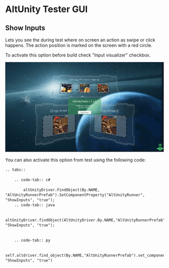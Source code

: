 # AltUnity Tester GUI


## Show Inputs

Lets you see the during test where on screen an action as swipe or click happens. The action position is marked on the screen with a red circle.

To activate this option before build check "Input visualizer" checkbox.

![inputvisualizer](../_static/images/inpv.gif)

You can also activate this option from test using the following code:

```eval_rst
.. tabs::

    .. code-tab:: c#

        altUnityDriver.FindObject(By.NAME, "AltUnityRunnerPrefab").SetComponentProperty("AltUnityRunner", "ShowInputs", "true");
    .. code-tab:: java

        altUnityDriver.findObject(AltUnityDriver.By.NAME,"AltUnityRunnerPrefab").setComponentProperty("AltUnityRunner", "ShowInputs", "true");


    .. code-tab:: py

        self.altdriver.find_object(By.NAME,"AltUnityRunnerPrefab").set_component_property("AltUnityRunner", "ShowInputs", "true")
```
